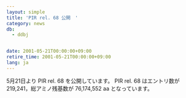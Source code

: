 ```yaml
---
layout: simple
title: 'PIR rel. 68 公開　'
category: news
db:
  - ddbj


date: 2001-05-21T00:00:00+09:00
retire_time: 2001-05-21T00:00:00+09:00
lang: ja
---
```


5月21日より PIR rel. 68 を公開しています。 PIR rel. 68 はエントリ数が 219,241，総アミノ残基数が 76,174,552 aa となっています。
